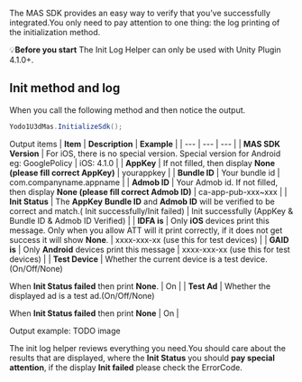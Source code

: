The MAS SDK provides an easy way to verify that you’ve successfully integrated.You only need to pay attention to one thing: the log printing of the initialization method.

💡**Before you start**
The Init Log Helper can only be used with Unity Plugin 4.1.0+.

## Init method and log
When you call the following method and then notice the output.
```csharp
Yodo1U3dMas.InitializeSdk();
```
Output items
| **Item** | **Description** | **Example** |
| --- | --- | --- |
| **MAS SDK Version** | For iOS, there is no special version.
Special version for Android eg: GooglePolicy | iOS: 4.1.0 |
| **AppKey** | If not filled, then display **None (please fill correct AppKey)** | yourappkey |
| **Bundle ID** | Your bundle id | com.companyname.appname |
| **Admob ID** | Your Admob id.
If not filled, then display **None (please fill correct Admob ID)** | ca-app-pub-xxx~xxx |
| **Init Status** | The **AppKey** **Bundle ID** and **Admob ID** will be verified to be correct and match.(
Init successfully/Init failed) | Init successfully (AppKey & Bundle ID & Admob ID Verified) |
| **IDFA is** | Only **iOS** devices print this message.
Only when you allow ATT will it print correctly, if it does not get success it will show **None**. | xxxx-xxx-xx (use this for test devices) |
| **GAID is** | Only **Android** devices print this message | xxxx-xxx-xx (use this for test devices) |
| **Test Device** | Whether the current device is a test device.(On/Off/None)

When **Init Status failed** then print **None**. | On |
| **Test Ad** | Whether the displayed ad is a test ad.(On/Off/None)

When **Init Status failed** then print **None** | On |

Output example:
TODO image


The init log helper reviews everything you need.You should care about the results that are displayed, where the **Init Status** you should **pay special attention**, if the display **Init failed** please check the ErrorCode.
